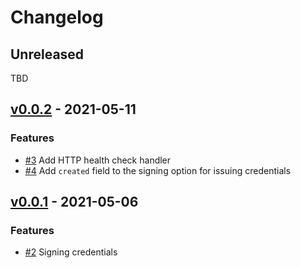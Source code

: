 # Changelog

## Unreleased

TBD


## [v0.0.2](https://github.com/medibloc/vc-service/releases/tag/v0.0.2) - 2021-05-11

### Features

- [\#3](https://github.com/medibloc/vc-service/pull/3) Add HTTP health check handler
- [\#4](https://github.com/medibloc/vc-service/pull/4) Add `created` field to the signing option for issuing credentials


## [v0.0.1](https://github.com/medibloc/vc-service/releases/tag/v0.0.1) - 2021-05-06

### Features

- [\#2](https://github.com/medibloc/vc-service/pull/2) Signing credentials
